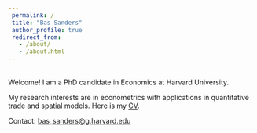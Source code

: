 ```yaml
---
 permalink: /
 title: "Bas Sanders"
 author_profile: true
 redirect_from: 
   - /about/
   - /about.html
---
```


<br />
Welcome! I am a PhD candidate in Economics at Harvard University.

My research interests are in econometrics with applications in quantitative trade and spatial models. Here is my [CV](files/CV_Bas.pdf).

Contact: bas_sanders@g.harvard.edu

